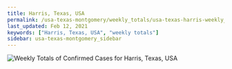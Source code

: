 ```yaml
---
title: Harris, Texas, USA
permalink: /usa-texas-montgomery/weekly_totals/usa-texas-harris-weekly_totals.html
last_updated: Feb 12, 2021
keywords: ["Harris, Texas, USA", "weekly totals"]
sidebar: usa-texas-montgomery_sidebar
---
```


![Weekly Totals of Confirmed Cases for Harris, Texas, USA](/covid_tracker/images/graphs/usa-texas-harris-weekly_totals_graph.png)
